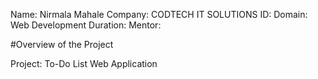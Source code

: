 Name: Nirmala Mahale
Company: CODTECH IT SOLUTIONS
ID:
Domain: Web Development
Duration:
Mentor:

#Overview of the Project

Project: To-Do List Web Application
